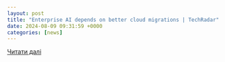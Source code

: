 ```yaml
---
layout: post
title: "Enterprise AI depends on better cloud migrations | TechRadar"
date: 2024-08-09 09:31:59 +0000
categories: [news]
---
```


[Читати далі](https://www.techradar.com/pro/enterprise-ai-depends-on-better-cloud-migrations)
